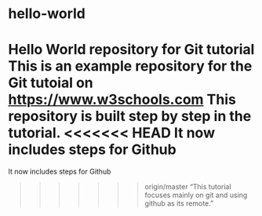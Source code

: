 # hello-world
Hello World repository for Git tutorial
This is an example repository for the Git tutoial on
https://www.w3schools.com
This repository is built step by step in the tutorial.
<<<<<<< HEAD
It now includes steps for Github
=======
It now includes steps for Github
>>>>>>> origin/master
“This tutorial focuses mainly on git and using github as its remote.”
